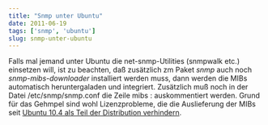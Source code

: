 ```yaml
---
title: "Snmp unter Ubuntu"
date: 2011-06-19
tags: ['snmp', 'ubuntu']
slug: snmp-unter-ubuntu
---
```

Falls mal jemand unter Ubuntu die net-snmp-Utilities (snmpwalk etc.)
einsetzen will, ist zu beachten, daß zusätzlich zm Paket *snmp* auch
noch *snmp-mibs-downloader* installiert werden muss, dann werden die
MIBs automatisch heruntergaladen und integriert. Zusätzlich muß noch in
der Datei /etc/snmp/snmp.conf die Zeile mibs : auskommentiert werden.
Grund für das Gehmpel sind wohl Lizenzprobleme, die die Auslieferung der
MIBs seit [Ubuntu 10.4 als Teil der Distribution verhindern][].



  [Ubuntu 10.4 als Teil der Distribution verhindern]: http://www.m8in.de/?p=427
